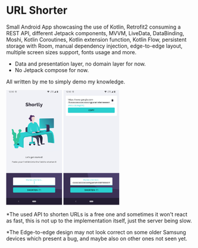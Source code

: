 # URL Shorter

Small Android App showcasing the use of Kotlin, Retrofit2 consuming a REST API, different Jetpack components, MVVM, LiveData, DataBinding, Moshi, Kotlin Coroutines, Kotlin extension function, Kotlin Flow, persistent storage with Room, manual dependency injection, edge-to-edge layout, multiple screen sizes support, fonts usage and more.
- Data and presentation layer, no domain layer for now.
- No Jetpack compose for now.

All written by me to simply demo my knowledge.

<img src="/screenshots/main_welcome.png" width="150"> <img src="/screenshots/main_screenshot.png" width="150">

*The used API to shorten URLs is a free one and sometimes it won't react as fast, this is not up to the implementation itself, just the server being slow.

*The Edge-to-edge design may not look correct on some older Samsung devices which present a bug, and maybe also on other ones not seen yet.
